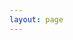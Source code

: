 ```yaml
---
layout: page
---
```

<script setup>
import {
  VPTeamPage,
  VPTeamPageTitle,
  VPTeamMembers,
  VPTeamPageSection
} from 'vitepress/theme'

const hqLeaders = [
  { avatar: '/about/hq/2021/影临光.jpg', name: '影临光', title: '社长' },
  { avatar: '/about/hq/2021/疯兔.jpeg', name: '七月疯兔', title: '副社长' },
  { avatar: '/about/hq/2021/壹個.jpg', name: '壹個', title: '副社长' },
  { avatar: '/about/hq/2021/影黎.jpg', name: '影黎', title: '副社长' },
  { avatar: '/about/hq/2021/72.jpg', name: '72', title: '副社长' },
];

const vaMembers = [ // 演音部
  { avatar: '/about/hq/2021/葑菲.jpeg', name: '葑菲', title: '部长' },
  { avatar: '/about/hq/2021/开跌.png', name: '开跌', title: '歌姬组组长' },
  { avatar: '/about/hq/2021/学徒.jpg', name: '学徒', title: 'CV组组长' },
];

const editMembers = [ // 编辑部
  { avatar: '/about/hq/avatar.png', name: 'Tabacco', title: '部长' }, // 图片不存在
  { avatar: '/about/hq/avatar.png', name: '叁末', title: '设计' }, // 图片不存在
  { avatar: '/about/hq/avatar.png', name: '子安', title: '文编' }, // 图片不存在
  { avatar: '/about/hq/avatar.png', name: '饿龙', title: '美编' }, // 图片不存在
];

const cosMembers = [ // cos部
  { avatar: '/about/hq/2021/冰荷.jpg', name: '冰荷', title: '部长' },
  { avatar: '/about/hq/2021/秦淮.jpg', name: '秦淮', title: '活动组组长' },
  { avatar: '/about/hq/2021/千遇.jpg', name: '千遇', title: '后勤组组长' },
  { avatar: '/about/hq/2021/WJ.jpg', name: 'WJ', title: '宅舞/WOTA艺组组长' },
];

const darkMembers = [ // 暗部
  { avatar: '/about/hq/avatar.png', name: '陨阳', title: '部长' }, // 图片不存在
  { avatar: '/about/hq/2021/ange.jpg', name: 'ange', title: '线上组组长' },
  { avatar: '/about/hq/avatar.png', name: '神代', title: '秘书组组长' }, // 图片不存在
  { avatar: '/about/hq/avatar.png', name: 'ym', title: '外联组组长' }, // 图片不存在
];

const bandMembers = [ // 夏樱乐团
  { avatar: '/about/hq/2021/suika.png', name: 'Greedy Watermelon', title: '团长' },
];

</script>

<VPTeamPage>
  <VPTeamPageTitle>
    <template #title>2021HQ</template>
    <template #lead>2021.6-2022.6</template>
  </VPTeamPageTitle>

  <VPTeamPageSection>
    <template #title>社长团</template>
    <template #members>
      <VPTeamMembers size="small" :members="hqLeaders" />
    </template>
  </VPTeamPageSection>

  <VPTeamPageSection>
    <template #title>演音部</template>
    <template #members>
      <VPTeamMembers size="small" :members="vaMembers" />
    </template>
  </VPTeamPageSection>

  <VPTeamPageSection>
    <template #title>编辑部</template>
    <template #members>
      <VPTeamMembers size="small" :members="editMembers" />
    </template>
  </VPTeamPageSection>

  <VPTeamPageSection>
    <template #title>cos部</template>
    <template #members>
      <VPTeamMembers size="small" :members="cosMembers" />
    </template>
  </VPTeamPageSection>

  <VPTeamPageSection>
    <template #title>暗部</template>
    <template #members>
      <VPTeamMembers size="small" :members="darkMembers" />
    </template>
  </VPTeamPageSection>

  <VPTeamPageSection>
    <template #title>夏樱乐团</template>
    <template #members>
      <VPTeamMembers size="small" :members="bandMembers" />
    </template>
  </VPTeamPageSection>
</VPTeamPage>
